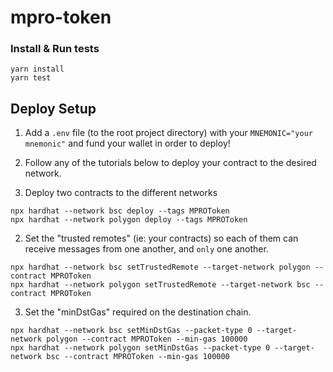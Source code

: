 # mpro-token

### Install & Run tests

```shell
yarn install
yarn test
```

## Deploy Setup

1. Add a `.env` file (to the root project directory) with your `MNEMONIC="your mnemonic"` and fund your wallet in order to deploy!
2. Follow any of the tutorials below to deploy your contract to the desired network.

1. Deploy two contracts to the different networks

```shell
npx hardhat --network bsc deploy --tags MPROToken
npx hardhat --network polygon deploy --tags MPROToken
```

2. Set the "trusted remotes" (ie: your contracts) so each of them can receive messages from one another, and `only` one another.

```shell
npx hardhat --network bsc setTrustedRemote --target-network polygon --contract MPROToken
npx hardhat --network polygon setTrustedRemote --target-network bsc --contract MPROToken
```

3. Set the "minDstGas" required on the destination chain.

```shell
npx hardhat --network bsc setMinDstGas --packet-type 0 --target-network polygon --contract MPROToken --min-gas 100000
npx hardhat --network polygon setMinDstGas --packet-type 0 --target-network bsc --contract MPROToken --min-gas 100000
```
